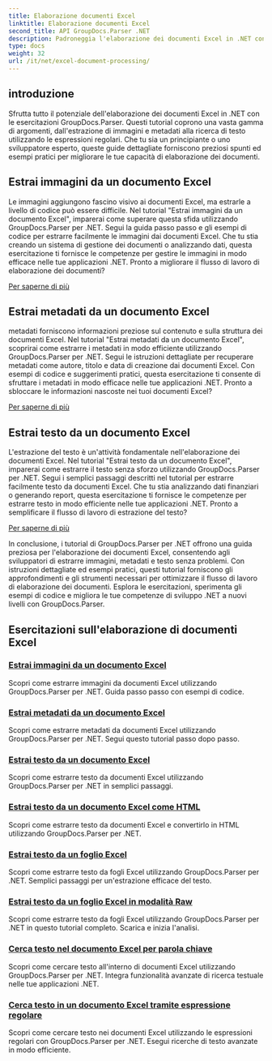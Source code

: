 ```yaml
---
title: Elaborazione documenti Excel
linktitle: Elaborazione documenti Excel
second_title: API GroupDocs.Parser .NET
description: Padroneggia l'elaborazione dei documenti Excel in .NET con GroupDocs.Parser. Impara a estrarre immagini, metadati e testo in modo efficiente con le guide passo passo.
type: docs
weight: 32
url: /it/net/excel-document-processing/
---
```

## introduzione

Sfrutta tutto il potenziale dell'elaborazione dei documenti Excel in .NET con le esercitazioni GroupDocs.Parser. Questi tutorial coprono una vasta gamma di argomenti, dall'estrazione di immagini e metadati alla ricerca di testo utilizzando le espressioni regolari. Che tu sia un principiante o uno sviluppatore esperto, queste guide dettagliate forniscono preziosi spunti ed esempi pratici per migliorare le tue capacità di elaborazione dei documenti.

## Estrai immagini da un documento Excel

Le immagini aggiungono fascino visivo ai documenti Excel, ma estrarle a livello di codice può essere difficile. Nel tutorial "Estrai immagini da un documento Excel", imparerai come superare questa sfida utilizzando GroupDocs.Parser per .NET. Segui la guida passo passo e gli esempi di codice per estrarre facilmente le immagini dai documenti Excel. Che tu stia creando un sistema di gestione dei documenti o analizzando dati, questa esercitazione ti fornisce le competenze per gestire le immagini in modo efficace nelle tue applicazioni .NET. Pronto a migliorare il flusso di lavoro di elaborazione dei documenti?

[Per saperne di più](./extract-images-from-excel-document/)

## Estrai metadati da un documento Excel

metadati forniscono informazioni preziose sul contenuto e sulla struttura dei documenti Excel. Nel tutorial "Estrai metadati da un documento Excel", scoprirai come estrarre i metadati in modo efficiente utilizzando GroupDocs.Parser per .NET. Segui le istruzioni dettagliate per recuperare metadati come autore, titolo e data di creazione dai documenti Excel. Con esempi di codice e suggerimenti pratici, questa esercitazione ti consente di sfruttare i metadati in modo efficace nelle tue applicazioni .NET. Pronto a sbloccare le informazioni nascoste nei tuoi documenti Excel?

[Per saperne di più](./extract-metadata-from-excel-document/)

## Estrai testo da un documento Excel

L'estrazione del testo è un'attività fondamentale nell'elaborazione dei documenti Excel. Nel tutorial "Estrai testo da un documento Excel", imparerai come estrarre il testo senza sforzo utilizzando GroupDocs.Parser per .NET. Segui i semplici passaggi descritti nel tutorial per estrarre facilmente testo da documenti Excel. Che tu stia analizzando dati finanziari o generando report, questa esercitazione ti fornisce le competenze per estrarre testo in modo efficiente nelle tue applicazioni .NET. Pronto a semplificare il flusso di lavoro di estrazione del testo?

[Per saperne di più](./extract-text-from-excel-document/)

In conclusione, i tutorial di GroupDocs.Parser per .NET offrono una guida preziosa per l'elaborazione dei documenti Excel, consentendo agli sviluppatori di estrarre immagini, metadati e testo senza problemi. Con istruzioni dettagliate ed esempi pratici, questi tutorial forniscono gli approfondimenti e gli strumenti necessari per ottimizzare il flusso di lavoro di elaborazione dei documenti. Esplora le esercitazioni, sperimenta gli esempi di codice e migliora le tue competenze di sviluppo .NET a nuovi livelli con GroupDocs.Parser.
## Esercitazioni sull'elaborazione di documenti Excel
### [Estrai immagini da un documento Excel](./extract-images-from-excel-document/)
Scopri come estrarre immagini da documenti Excel utilizzando GroupDocs.Parser per .NET. Guida passo passo con esempi di codice.
### [Estrai metadati da un documento Excel](./extract-metadata-from-excel-document/)
Scopri come estrarre metadati da documenti Excel utilizzando GroupDocs.Parser per .NET. Segui questo tutorial passo dopo passo.
### [Estrai testo da un documento Excel](./extract-text-from-excel-document/)
Scopri come estrarre testo da documenti Excel utilizzando GroupDocs.Parser per .NET in semplici passaggi.
### [Estrai testo da un documento Excel come HTML](./extract-text-from-excel-document-as-html/)
Scopri come estrarre testo da documenti Excel e convertirlo in HTML utilizzando GroupDocs.Parser per .NET.
### [Estrai testo da un foglio Excel](./extract-text-from-excel-sheet/)
Scopri come estrarre testo da fogli Excel utilizzando GroupDocs.Parser per .NET. Semplici passaggi per un'estrazione efficace del testo.
### [Estrai testo da un foglio Excel in modalità Raw](./extract-text-from-excel-sheet-in-raw-mode/)
Scopri come estrarre testo da fogli Excel utilizzando GroupDocs.Parser per .NET in questo tutorial completo. Scarica e inizia l'analisi.
### [Cerca testo nel documento Excel per parola chiave](./search-text-in-excel-document-by-keyword/)
Scopri come cercare testo all'interno di documenti Excel utilizzando GroupDocs.Parser per .NET. Integra funzionalità avanzate di ricerca testuale nelle tue applicazioni .NET.
### [Cerca testo in un documento Excel tramite espressione regolare](./search-text-in-excel-document-by-regular-expression/)
Scopri come cercare testo nei documenti Excel utilizzando le espressioni regolari con GroupDocs.Parser per .NET. Esegui ricerche di testo avanzate in modo efficiente.